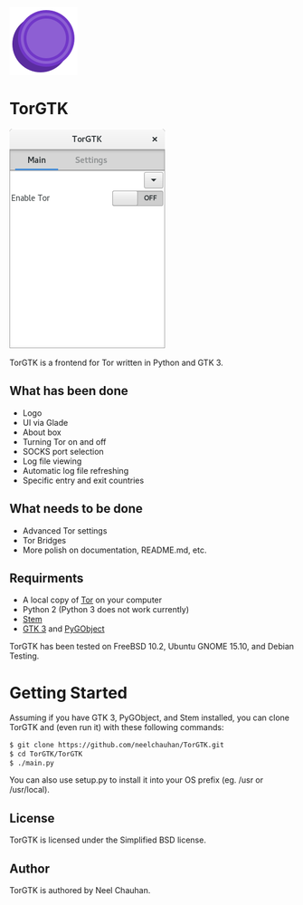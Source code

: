 ![TorGTK Logo](artwork/logo.png)
# TorGTK
![TorGTK Screenshot](artwork/screenshot.png)

TorGTK is a frontend for Tor written in Python and GTK 3. 

## What has been done
 * Logo
 * UI via Glade
 * About box
 * Turning Tor on and off
 * SOCKS port selection
 * Log file viewing
 * Automatic log file refreshing
 * Specific entry and exit countries

## What needs to be done
 * Advanced Tor settings
 * Tor Bridges
 * More polish on documentation, README.md, etc.

## Requirments
 * A local copy of [Tor](http://www.torproject.org/) on your computer
 * Python 2 (Python 3 does not work currently)
 * [Stem](https://stem.torproject.org/)
 * [GTK 3](http://www.gtk.org/) and [PyGObject](https://wiki.gnome.org/action/show/Projects/PyGObject?action=show&redirect=PyGObject)

TorGTK has been tested on FreeBSD 10.2, Ubuntu GNOME 15.10, and Debian Testing.

# Getting Started

Assuming if you have GTK 3, PyGObject, and Stem installed, you can clone TorGTK
and (even run it) with these following commands:

	$ git clone https://github.com/neelchauhan/TorGTK.git
	$ cd TorGTK/TorGTK
	$ ./main.py

You can also use setup.py to install it into your OS prefix (eg. /usr or
/usr/local).

## License
TorGTK is licensed under the Simplified BSD license.

## Author
TorGTK is authored by Neel Chauhan.
